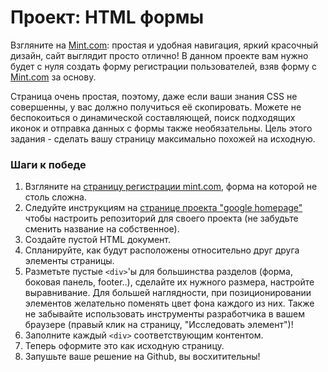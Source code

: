 # Проект: HTML формы

Взгляните на [Mint.com](http://www.mint.com): простая и удобная навигация, яркий красочный дизайн, сайт выглядит просто отлично! В данном проекте вам нужно будет с нуля создать форму регистрации пользователей, взяв форму с [Mint.com](http://www.mint.com) за основу.

Страница очень простая, поэтому, даже если ваши знания CSS не совершенны, у вас должно получиться её скопировать. Можете не беспокоиться о динамической составляющей, поиск подходящих иконок и отправка данных с формы также необязательны. Цель этого задания - сделать вашу страницу максимально похожей на исходную.

### Шаги к победе

1. Взгляните на [страницу регистрации mint.com](https://wwws.mint.com/login.event?task=S), форма на которой не столь сложна.
2. Следуйте инструкциям на [странице проекта "google homepage"](/basics-of-web-development/project-html-css) чтобы настроить репозиторий для своего проекта (не забудьте сменить название на собственное).
3. Создайте пустой HTML документ.
4. Спланируйте, как будут расположены относительно друг друга элементы страницы.
5. Разметьте пустые `<div>`'ы для большинства разделов (форма, боковая панель, footer..), сделайте их нужного размера, настройте выравнивание. Для большей наглядности, при позиционировании элементов желательно поменять цвет фона каждого из них. Также не забывайте использовать инструменты разработчика в вашем браузере (правый клик на страницу, "Исследовать элемент")!
6. Заполните каждый `<div>` соответствующим контентом.
7. Теперь оформите это как исходную страницу.
8. Запушьте ваше решение на Github, вы восхитительны!
